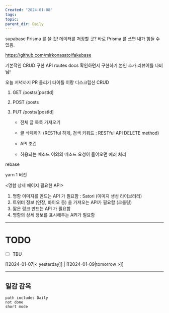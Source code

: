 ```yaml
---
Created: "2024-01-08"
tags: 
topic: 
parent_dir: Daily
---
```

supabase
Prisma 를 쓸 것!
데이터를 저장할 곳? 
바로 Prisma 를 쓰면 내가 힘들 수 있음.

https://github.com/mirkonasato/fakebase

기본적인 CRUD 구현
API routes docs 확인하면서 구현하기 
본인 추가 리뷰어를 나비님!

오늘 저녁까지 PR 올리기 
타이틀 이랑 디스크립션 CRUD

1. GET /posts/[postId] 
2. POST /posts 
3. PUT /posts/[postId]
    
    - 전체 글 목록 가져오기
    - 글 삭제하기 (RESTful 하게, 검색 키워드 : RESTful API DELETE method)
    
	- API 조건
    - 허용되는 메소드 이외의 메소드 요청이 들어오면 에러 처리

rebase

yarn 1 버전


<명함 상세 페이지 필요한 API> 
1. 명함 이미지를 만드는 API 가 필요함 : Satori (이미지 생성 라이브러리) 
2. 트위터 정보 (인장, 바이오 등) 을 가져오는 API가 필요함 (크롤링) 
3. 짧은 링크 만드는 API 가 필요함 
5. 명함의 상세 정보를 표시해주는 API가 필요함
----
# TODO
- [ ] TBU 
  
[[2024-01-07|< yesterday]] | [[2024-01-09|tomorrow >]]  
  
---  
## 일감 감옥  
```tasks  
path includes Daily  
not done  
short mode  
```